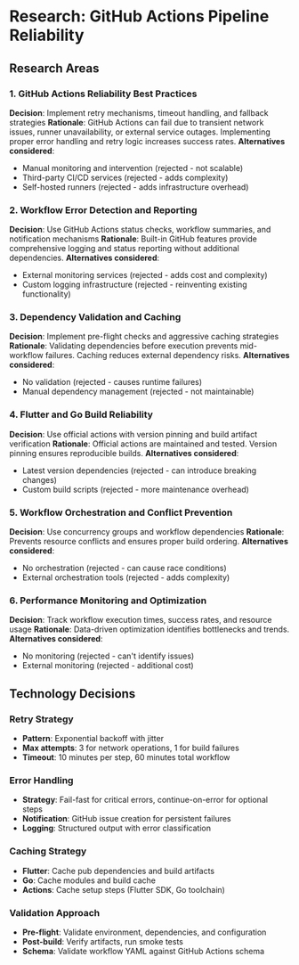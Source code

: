 # Research: GitHub Actions Pipeline Reliability

## Research Areas

### 1. GitHub Actions Reliability Best Practices

**Decision**: Implement retry mechanisms, timeout handling, and fallback strategies
**Rationale**: GitHub Actions can fail due to transient network issues, runner unavailability, or external service outages. Implementing proper error handling and retry logic increases success rates.
**Alternatives considered**:
- Manual monitoring and intervention (rejected - not scalable)
- Third-party CI/CD services (rejected - adds complexity)
- Self-hosted runners (rejected - adds infrastructure overhead)

### 2. Workflow Error Detection and Reporting

**Decision**: Use GitHub Actions status checks, workflow summaries, and notification mechanisms
**Rationale**: Built-in GitHub features provide comprehensive logging and status reporting without additional dependencies.
**Alternatives considered**:
- External monitoring services (rejected - adds cost and complexity)
- Custom logging infrastructure (rejected - reinventing existing functionality)

### 3. Dependency Validation and Caching

**Decision**: Implement pre-flight checks and aggressive caching strategies
**Rationale**: Validating dependencies before execution prevents mid-workflow failures. Caching reduces external dependency risks.
**Alternatives considered**:
- No validation (rejected - causes runtime failures)
- Manual dependency management (rejected - not maintainable)

### 4. Flutter and Go Build Reliability

**Decision**: Use official actions with version pinning and build artifact verification
**Rationale**: Official actions are maintained and tested. Version pinning ensures reproducible builds.
**Alternatives considered**:
- Latest version dependencies (rejected - can introduce breaking changes)
- Custom build scripts (rejected - more maintenance overhead)

### 5. Workflow Orchestration and Conflict Prevention

**Decision**: Use concurrency groups and workflow dependencies
**Rationale**: Prevents resource conflicts and ensures proper build ordering.
**Alternatives considered**:
- No orchestration (rejected - can cause race conditions)
- External orchestration tools (rejected - adds complexity)

### 6. Performance Monitoring and Optimization

**Decision**: Track workflow execution times, success rates, and resource usage
**Rationale**: Data-driven optimization identifies bottlenecks and trends.
**Alternatives considered**:
- No monitoring (rejected - can't identify issues)
- External monitoring (rejected - additional cost)

## Technology Decisions

### Retry Strategy
- **Pattern**: Exponential backoff with jitter
- **Max attempts**: 3 for network operations, 1 for build failures
- **Timeout**: 10 minutes per step, 60 minutes total workflow

### Error Handling
- **Strategy**: Fail-fast for critical errors, continue-on-error for optional steps
- **Notification**: GitHub issue creation for persistent failures
- **Logging**: Structured output with error classification

### Caching Strategy
- **Flutter**: Cache pub dependencies and build artifacts
- **Go**: Cache modules and build cache
- **Actions**: Cache setup steps (Flutter SDK, Go toolchain)

### Validation Approach
- **Pre-flight**: Validate environment, dependencies, and configuration
- **Post-build**: Verify artifacts, run smoke tests
- **Schema**: Validate workflow YAML against GitHub Actions schema